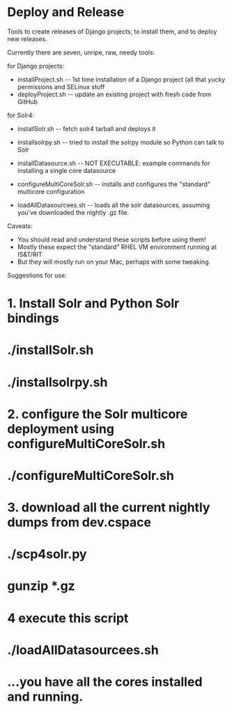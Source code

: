 Deploy and Release
==================

Tools to create releases of Django projects, to install them, and to deploy new releases.

Currently there are seven, unripe, raw, needy tools:

for Django projects:

* installProject.sh -- 1st time installation of a Django project (all that yucky permissions and SELinux stuff
* deployProject.sh -- update an existing project with fresh code from GitHub

for Solr4:

* installSolr.sh -- fetch solr4 tarball and deploys it
* installsolrpy.sh -- tried to install the solrpy module so Python can talk to Solr
* installDatasource.sh -- NOT EXECUTABLE: example commands for installing a single core datasource
* configureMultiCoreSolr.sh -- installs and configures the "standard" multicore configuration

* loadAllDatasourcees.sh -- loads all the solr datasources, assuming you've downloaded the nightly .gz file.

Caveats:

* You should read and understand these scripts before using them!
* Mostly these expect the "standard" RHEL VM environment running at IS&T/RIT
* But they will mostly run on your Mac, perhaps with some tweaking.

Suggestions for use:

#
# 1. Install Solr and Python Solr bindings
#
# ./installSolr.sh
# ./installsolrpy.sh
#
# 2. configure the Solr multicore deployment using configureMultiCoreSolr.sh
#
# ./configureMultiCoreSolr.sh
#
# 3. download all the current nightly dumps from dev.cspace
#
# ./scp4solr.py
#
# gunzip *.gz
#
# 4 execute this script
#
# ./loadAllDatasourcees.sh
#
# ...you have all the cores installed and running.


